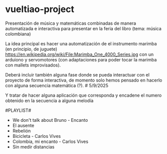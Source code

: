 # vueltiao-project
Presentación de música y matemáticas combinadas de manera automatizada e interactiva para presentar en la feria del libro (tema: música colombiana)

La idea principal es hacer una automatización de el instrumento marimba (en principio, de juguete) https://en.wikipedia.org/wiki/File:Marimba_One_4000_Series.jpg con un arduiono y servomotores (con adaptaciones para poder tocar la marimba con mallets improvisados).

Deberá incluir también alguna fase donde se pueda interactuar con el proyecto de forma interactiva, de momento solo hemos pensado en hacerlo con alguna secuencia matemática (?). # 5/9/2025

Y tratar de hacer alguna aplicación que corresponda y encadene el numero obtenido en la secuencia a alguna melodía

#PLAYLIST#
- We don't talk about Bruno - Encanto
- El ausente
- Rebelión
- Bicicleta - Carlos Vives
- Colombia, mi encanto - Carlos Vives
- Sin medir distancias
